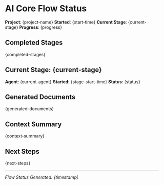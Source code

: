 # AI Core Flow Status

**Project**: {project-name}
**Started**: {start-time}
**Current Stage**: {current-stage}
**Progress**: {progress}

## Completed Stages
{completed-stages}

## Current Stage: {current-stage}
**Agent**: {current-agent}
**Started**: {stage-start-time}
**Status**: {status}

## Generated Documents
{generated-documents}

## Context Summary
{context-summary}

## Next Steps
{next-steps}

---
*Flow Status Generated: {timestamp}*
